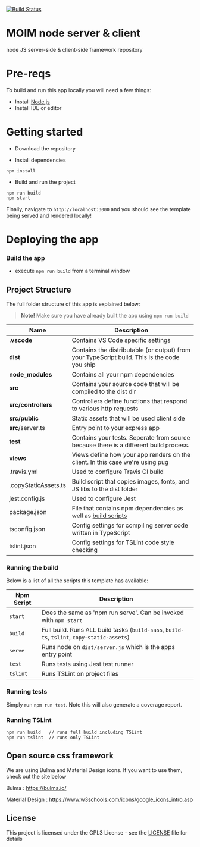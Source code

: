 [![Build Status](https://travis-ci.org/teammoim/moim-node.svg?branch=master)](https://travis-ci.org/teammoim/moim-node)

# MOIM node server & client

node JS server-side & client-side framework repository

# Pre-reqs
To build and run this app locally you will need a few things:
- Install [Node.js](https://nodejs.org/en/)
- Install IDE or editor

# Getting started
- Download the repository

- Install dependencies
```
npm install
```
- Build and run the project
```
npm run build
npm start
```

Finally, navigate to `http://localhost:3000` and you should see the template being served and rendered locally!

# Deploying the app

### Build the app

- execute `npm run build` from a terminal window

## Project Structure

The full folder structure of this app is explained below:

> **Note!** Make sure you have already built the app using `npm run build`

| Name | Description |
| ------------------------ | --------------------------------------------------------------------------------------------- |
| **.vscode**              | Contains VS Code specific settings                                                            |
| **dist**                 | Contains the distributable (or output) from your TypeScript build. This is the code you ship  |
| **node_modules**         | Contains all your npm dependencies                                                            |
| **src**                  | Contains your source code that will be compiled to the dist dir                               |
| **src/controllers**      | Controllers define functions that respond to various http requests                            |
| **src/public**           | Static assets that will be used client side                                                   |
| **src**/server.ts        | Entry point to your express app                                                               |
| **test**                 | Contains your tests. Seperate from source because there is a different build process.         |
| **views**                | Views define how your app renders on the client. In this case we're using pug                 |
| .travis.yml              | Used to configure Travis CI build                                                             |
| .copyStaticAssets.ts     | Build script that copies images, fonts, and JS libs to the dist folder                        |
| jest.config.js           | Used to configure Jest                                                                        |
| package.json             | File that contains npm dependencies as well as [build scripts](#what-if-a-library-isnt-on-definitelytyped)                          |
| tsconfig.json            | Config settings for compiling server code written in TypeScript                               |
| tslint.json              | Config settings for TSLint code style checking                                                |

### Running the build

Below is a list of all the scripts this template has available:


| Npm Script | Description |
| ------------------------- | ------------------------------------------------------------------------------------------------- |
| `start`                   | Does the same as 'npm run serve'. Can be invoked with `npm start`                                 |
| `build`                   | Full build. Runs ALL build tasks (`build-sass`, `build-ts`, `tslint`, `copy-static-assets`)       |
| `serve`                   | Runs node on `dist/server.js` which is the apps entry point                                       |
| `test`                    | Runs tests using Jest test runner                                                                 |
| `tslint`                  | Runs TSLint on project files                                                                       |



### Running tests
Simply run `npm run test`.
Note this will also generate a coverage report.

### Running TSLint
```
npm run build   // runs full build including TSLint
npm run tslint  // runs only TSLint
```

## Open source css framework

We are using Bulma and Material Design icons. 
If you want to use them, check out the site below

Bulma : https://bulma.io/

Material Design : https://www.w3schools.com/icons/google_icons_intro.asp

## License

This project is licensed under the GPL3 License - see the [LICENSE](LICENSE) file for details
